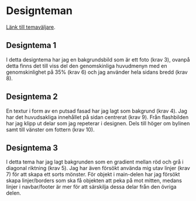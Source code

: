Designteman
==============================================

[Länk till temaväljare](theme-selector).

Designtema 1
-------
I detta designtema har jag en bakgrundsbild som är ett foto (krav 3), ovanpå detta finns det till viss del den genomskinliga huvudmenyn med en genomskinlighet
på 35% (krav 6) och jag använder hela sidans bredd (krav 8).

Designtema 2
------------
En textur i form av en putsad fasad har jag lagt som bakgrund (krav 4). Jag har det huvudsakliga
innehållet på sidan centrerat (krav 9). Från flashbilden har jag klipp ut delar som jag repeterar
i designen. Dels till höger om bylinen samt till vänster om fottern (krav 10).

Designtema 3
-----------
I detta tema har jag lagt bakgrunden som en gradient mellan röd och grå i diagonal riktning (krav 5).
Jag har även försökt använda mig utav linjer (krav 7) för att skapa ett sorts mönster. För objekt
i main-delen har jag försökt skapa linjer/borders som ska få objekten att peka på mot mitten, medans
linjer i navbar/footer är mer för att särskilja dessa delar från den övriga delen.
